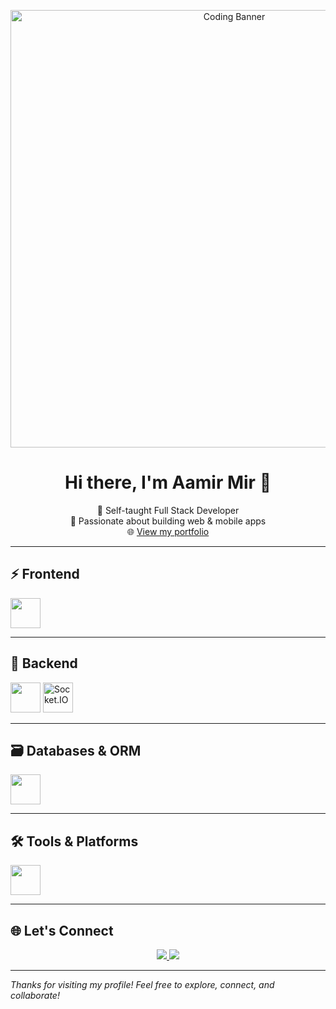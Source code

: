 <!-- 🎬 Coding Banner GIF -->
<p align="center">
  <img src="https://res.cloudinary.com/dhh1jotfq/image/upload/v1753221861/Animation_cbcs3z.gif" alt="Coding Banner" width="700" />
</p>


<h1 align="center">Hi there, I'm Aamir Mir 👋</h1>

<p align="center">
  🚀 Self-taught Full Stack Developer <br/>
  🧠 Passionate about building web & mobile apps <br/>
  🌐 <a href="https://personal-portfolio-blond-sigma.vercel.app">View my portfolio</a>
</p>

---

## ⚡ Frontend

<p align="left">
  <img src="https://skillicons.dev/icons?i=react,nextjs,redux,typescript,javascript,sass,framer" height="48" />
</p>

---

## 🔧 Backend

<p align="left">
  <img src="https://skillicons.dev/icons?i=nodejs,express,firebase,graphql,redis" height="48" />
  <img src="https://cdn.jsdelivr.net/gh/devicons/devicon/icons/socketio/socketio-original.svg" height="48" title="Socket.IO" />
</p>

---

## 🗃️ Databases & ORM

<p align="left">
  <img src="https://skillicons.dev/icons?i=mongodb,mysql,postgres,prisma" height="48" />
</p>

---

## 🛠️ Tools & Platforms

<p align="left">
  <img src="https://skillicons.dev/icons?i=git,github,vercel,postman,vscode" height="48" />
</p>

---

## 🌐 Let's Connect

<p align="center">
  <a href="https://personal-portfolio-blond-sigma.vercel.app" target="_blank">
    <img src="https://img.shields.io/badge/Portfolio-%23000000.svg?style=for-the-badge&logo=vercel&logoColor=white" />
  </a>
  <a href="https://github.com/aamirmir" target="_blank">
    <img src="https://img.shields.io/badge/GitHub-%23181717.svg?style=for-the-badge&logo=github&logoColor=white" />
  </a>
</p>

---

_Thanks for visiting my profile! Feel free to explore, connect, and collaborate!_

